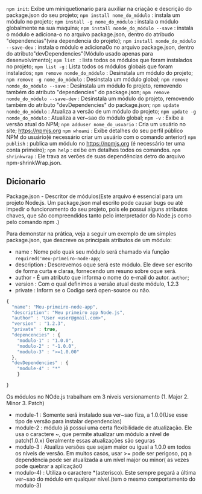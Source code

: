 `npm init`: Exibe um miniquetionario para auxiliar na criação e descrição do package.json do seu projeto;
`npm install nome_do_módulo` : instala um módulo no projeto;
`npm install -g nome_do_módulo` : instala o módulo globalmente na sua maquina;
`npm install nomde_do_módulo --save` : instala o módulo e adiciona-o no arquivo package.json, dentro do atribudo "dependencias"(vira dependencia do projeto);
`npm install nomde_do_módulo --save-dev` : instala o módulo e adiciona0o no arquivo package.json, dentro do atributo"devDependencies"(Módulo usado apenas para desenvolvimento);
`npm list ` : lista todos os módulos que foram instalados no projeto;
`npm list -g` : Lista todos os módulos globais que foram instalados;
`npm remove nomde_do_módulo` : Desinstala um módulo do projeto;
`npm remove -g nome_do_módulo` : Desinstala um módulo global;
`npm remove nomde_do_módulo --save` : Desinstala um módulo fo projeto, removendo também do atributo "dependencies" do package.json;
`npm remove nomde_do_módulo --save-dev` : Desinstala um módulo do projeto, removendo também do atributo "devDependencies" do package.json;
`npm update nomde_do_módulo` : Atualiza a versão de um módulo do projeto;
`npm update -g nomde_do_módulo` : Atualiza a ver~sao do módulo global;
`npm -v` : Exibe a versão atual do NPM;
`npm adduser nome_do_usuario` : Cria um usuário no site; https://npmjs.org
`npm whoami` : Exibe detalhes do seu perfil público NPM do usuário(é necessário criar um usuário com o comando anterior)
`npm publish` : publica um módulo no https://npmjs.org (é necessário ter uma conta primeiro);
`npm help` : exibe em detalhes todos os comandos.
`npm shrinkwrap` : Ele trava as verões de suas dependências detro do arquivo npm-shrinkWrap.json.

## Dicionario 
  Package.json - Descritor	de	módulos(Este	 arquivo	 é	 essencial	 para	 um	 projeto	 Node.js.	 Um
	package.json		 mal	 escrito	 pode	 causar	 bugs	 ou	 até	 impedir	 o
  funcionamento	 do	 seu	 projeto,	 pois	 ele	 possui	 alguns	 atributos
  chaves,	 que	 são	 compreendidos	 tanto	 pelo	 interpretador	 do
  Node.js	como	pelo	comando		npm	.)

  Para demonstar na prática, veja a seguir um exemplo de um simples package.json, que descreve os principais atributos de um módulo:
  - name : Nome pelo quak seu módulo será chamado via função `required('meu-primeiro-node-app`;
  - description : Descrevemos oque será este módulo. Ele deve ser escrito de  forma curta e claraa, fornecendo um resuno sobre oque será.
  - author - É um atributo que informa o nome do e-mail do autor. `author`;
  - version : Com o qual definimos a versão atual deste módulo, 1.2.3 
  - private : Inform se o Codigo será open-source ou não.
  ~~~Javascript
  {
    "name": "Meu-primeiro-node-app",
    "description": "Meu primeiro app Node.js",
    "author" : "User <user@gmail.com>",
    "version" : "1.2.3",
    "private" : true,
    "depencencies" : {
      "modulo-1" : "1.0.0",
      "modulo-2" : "-1.0.0",
      "modulo-3" : ">=1.0.00"
    }, 
    "devDependencies" : {
      "module-4" : "*"
      }

  }
  
  ~~~
 Os módulos no NOde.js trabalham em 3 niveis versionamento (1. Major 2. Minor 3. Patch)

- module-1 : Somente será instalado sua ver~sao fiza, a 1.0.0(Use esse tipo de versão para instalar dependencias)
- module-2 : módulo já possui uma certa flexibilidade de atualização. Ele usa o caractere ~, que permite atualizar um módulo a nível de patch(1.0.x) Geralmente essas atualizações são seguras
- modulo-3 : Atualiza versões que sejam maior ou igual a 1.0.0 em todos os níveis de versão. Em muitos casos, usar >= pode ser perigoso, pq a dependência pode ser atualizada a um nível major ou minor( as vezes pode quebrar a aplicação0
- modulo-4) : Utiliza o caractere *(asterisco). Este sempre pegará a última ver~sao do módulo em qualquer nível.(tem o mesmo comportamento do modulo-3)


